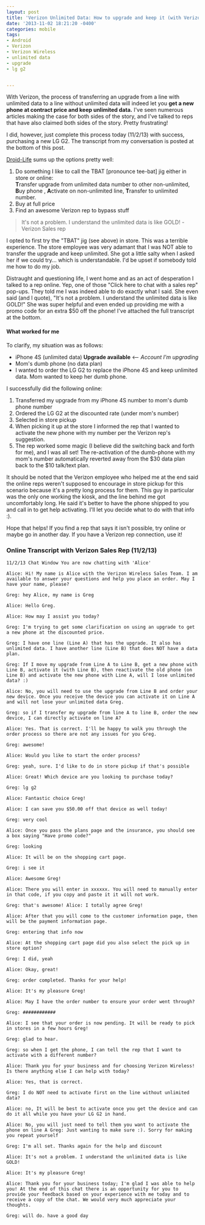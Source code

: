 ```yaml
---
layout: post
title: 'Verizon Unlimited Data: How to upgrade and keep it (with Verizon rep chat transcript)'
date: '2013-11-02 18:21:20 -0400'
categories: mobile
tags:
- Android
- Verizon
- Verizon Wireless
- unlimited data
- upgrade
- lg g2


---
```

<div class="floatLeft">
  <script type="text/javascript"><!--<br />
google_ad_client = "ca-pub-8434327951333786";<br />
/* GL-Large Rectangle - Mid-post */<br />
google_ad_slot = "3667306130";<br />
google_ad_width = 336;<br />
google_ad_height = 280;<br />
//--><br />
</script>
</div>
With Verizon, the process of transferring an upgrade from a line with unlimited data to a line without unlimited data will indeed let you <strong>get a new phone at contract price and keep unlimited data.</strong> I've seen numerous articles making the case for both sides of the story, and I've talked to reps that have also claimed both sides of the story. Pretty frustrating!

I did, however, just complete this process today (11/2/13) with success, purchasing a new LG G2. The transcript from my conversation is posted at the bottom of this post.

<!--more-->

<a href="http://www.droid-life.com/2013/09/17/keep-unlimited-data-verizon-upgrade/">Droid-Life</a> sums up the options pretty well:

<ol>
<li>Do something I like to call the TBAT [pronounce tee-bat] jig either in store or online:<br />
<strong>T</strong>ransfer upgrade from unlimited data number to other non-unlimited, <strong>B</strong>uy phone , <strong>A</strong>ctivate on non-unlimited line, <strong>T</strong>ransfer to unlimited number.</li>
<li>Buy at full price</li>
<li>Find an awesome Verizon rep to bypass stuff</li>
</ol>
<blockquote>It's not a problem. I understand the unlimited data is like GOLD! - Verizon Sales rep</blockquote>

I opted to first try the "TBAT" jig (see above) in store. This was a terrible experience. The store employee was very adamant that I was NOT able to transfer the upgrade and keep unlimited. She got a little salty when I asked her if we could try... which is understandable. I'd be upset if somebody told me how to do my job.

Distraught and questioning life, I went home and as an act of desperation I talked to a rep online. Yep, one of those "Click here to chat with a sales rep" pop-ups. They told me I was indeed able to do exactly what I said. She even said (and I quote), "It's not a problem. I understand the unlimited data is like GOLD!" She was super helpful and even ended up providing me with a promo code for an extra $50 off the phone! I've attached the full transcript at the bottom.

<h4>What worked for me</h4>
To clarify, my situation was as follows:

<ul>
<li>iPhone 4S (unlimited data) <strong>Upgrade available</strong> &lt;-- <em>Account I'm upgrading</em></li>
<li>Mom's dumb phone (no data plan)</li>
<li>I wanted to order the LG G2 to replace the iPhone 4S and keep unlimited data. Mom wanted to keep her dumb phone.</li>
</ul>
I successfully did the following online:

<ol>
<li>Transferred my upgrade from my iPhone 4S number to mom's dumb phone number</li>
<li>Ordered the LG G2 at the discounted rate (under mom's number)</li>
<li>Selected in store pickup</li>
<li>When picking it up at the store I informed the rep that I wanted to activate the new phone with my number per the Verizon rep's suggestion.</li>
<li>The rep worked some magic (I believe did the switching back and forth for me), and I was all set! The re-activation of the dumb-phone with my mom's number automatically reverted away from the $30 data plan back to the $10 talk/text plan.</li>
</ol>

It should be noted that the Verizon employee who helped me at the end said the online reps weren't supposed to encourage in store pickup for this scenario because it's a pretty long process for them. This guy in particular was the only one working the kiosk, and the line behind me got uncomfortably long. He said it's better to have the phone shipped to you and call in to get help activating. I'll let you decide what to do with that info :).

Hope that helps! If you find a rep that says it isn't possible, try online or maybe go in another day. If you have a Verizon rep connection, use it!


<h3>Online Transcript with Verizon Sales Rep (11/2/13)</h3>

    11/2/13 Chat Window You are now chatting with 'Alice'

    Alice: Hi! My name is Alice with the Verizon Wireless Sales Team. I am available to answer your questions and help you place an order. May I have your name, please?

    Greg: hey Alice, my name is Greg

    Alice: Hello Greg.

    Alice: How may I assist you today?

    Greg: I'm trying to get some clarification on using an upgrade to get a new phone at the discounted price.

    Greg: I have one line (Line A) that has the upgrade. It also has unlimited data. I have another line (Line B) that does NOT have a data plan.

    Greg: If I move my upgrade from Line A to Line B, get a new phone with Line B, activate it (with Line B), then reactivate the old phone (on Line B) and activate the new phone with Line A, will I lose unlimited data? :)

    Alice: No, you will need to use the upgrade from Line B and order your new device. Once you receive the device you can activate it on Line A and will not lose your unlimited data Greg.

    Greg: so if I transfer my upgrade from line A to line B, order the new device, I can directly activate on line A?

    Alice: Yes. That is correct. I'll be happy to walk you through the order process so there are not any issues for you Greg.

    Greg: awesome!

    Alice: Would you like to start the order process?

    Greg: yeah, sure. I'd like to do in store pickup if that's possible

    Alice: Great! Which device are you looking to purchase today?

    Greg: lg g2

    Alice: Fantastic choice Greg!

    Alice: I can save you $50.00 off that device as well today!

    Greg: very cool

    Alice: Once you pass the plans page and the insurance, you should see a box saying "Have promo code?"

    Greg: looking

    Alice: It will be on the shopping cart page.

    Greg: i see it

    Alice: Awesome Greg!

    Alice: There you will enter in xxxxxx. You will need to manually enter in that code, if you copy and paste it it will not work.

    Greg: that's awesome! Alice: I totally agree Greg!

    Alice: After that you will come to the customer information page, then will be the payment information page.

    Greg: entering that info now

    Alice: At the shopping cart page did you also select the pick up in store option?

    Greg: I did, yeah

    Alice: Okay, great!

    Greg: order completed. Thanks for your help!

    Alice: It's my pleasure Greg!

    Alice: May I have the order number to ensure your order went through?

    Greg: ############

    Alice: I see that your order is now pending. It will be ready to pick in stores in a few hours Greg!

    Greg: glad to hear.

    Greg: so when I get the phone, I can tell the rep that I want to activate with a different number?

    Alice: Thank you for your business and for choosing Verizon Wireless! Is there anything else I can help with today?

    Alice: Yes, that is correct.

    Greg: I do NOT need to activate first on the line without unlimited data?

    Alice: no, It will be best to activate once you get the device and can do it all while you have your LG G2 in hand.

    Alice: No, you will just need to tell them you want to activate the phone on line A Greg: Just wanting to make sure :). Sorry for making you repeat yourself

    Greg: I'm all set. Thanks again for the help and discount

    Alice: It's not a problem. I understand the unlimited data is like GOLD!

    Alice: It's my pleasure Greg!

    Alice: Thank you for your business today; I'm glad I was able to help you! At the end of this chat there is an opportunity for you to provide your feedback based on your experience with me today and to receive a copy of the chat. We would very much appreciate your thoughts.

    Greg: will do. have a good day


<!--
status: publish
published: true
author:
  display_name: Greg Loesch
  login: greg
  email: loesch.greg@gmail.com
  url: http://gregloesch.com
author_login: greg
author_email: loesch.greg@gmail.com
author_url: http://gregloesch.com
wordpress_id: 980
wordpress_url: http://gregloesch.com/?p=980
date_gmt: '2013-11-02 22:21:20 -0400'
comments:
- id: 15315
  author: dkannady@mindspring.com
  author_email: dkannady@mindspring.com
  author_url: http://dkannady@mindspring.com
  date: '2013-11-15 16:15:04 -0500'
  date_gmt: '2013-11-15 21:15:04 -0500'
  content: "Hi Greg,\r\nThis is an absolutely a great post, and very timely for me
    - I hope ;-). \r\n\r\nMy situation  is as follows -  I have Verizon family plan
    w/ 3 phones - with unlimited data\r\n1. My, old as the hill's, original Droid
    w/ unlimited data that is upgradeable - but like you, I want keep my unlimited
    data\r\n2. My wifes Apple 4s phone - no upgrade yet available for this\r\n3. My
    wife's mother dumb phone - like your moms - a $10 monthly add on to our family
    plan\r\n\r\nQuestions:\r\n1. Did doing any of this intrupt your mom's dumb phone
    service? ( I can't do that bc  she needs to have uninterupted service).\r\n\r\n2.
    When you said you got the LG G2 at \"contract price\", did you mean you got the
    G2 at the full month-to-month (list) price, or at the discounted price you normally
    would pay with a 2yr upgrade plan extension? \r\n\r\nThanks in advance for any
    help you can provide! I have my fingers crossed that I can hopefully emulate exactly
    what you did.\r\n\r\nRegards ,\r\nDavid"
- id: 15316
  author: Greg Loesch
  author_email: gloesch.web@gmail.com
  author_url: http://gregloesch.com
  date: '2013-11-17 23:15:58 -0500'
  date_gmt: '2013-11-18 04:15:58 -0500'
  content: "David, sounds like you were in the exact situation I was in. \r\n\r\nIn
    regard to #1, I can't tell you for sure that the service was uninterrupted on
    the dumb line (your wife's in your situation)... my mom was fine being without
    service for a short period of time (< 15 minutes to my knowledge). We actually
    didn't even have to do anything to re-activate the old phone. Tough to say what
    steps the rep took. \r\n\r\nIn regard to #2, I got the phone for the discounted
    2 year upgrade plan extension (paid around $100). Really awesome!\r\n\r\nHope
    things work out for you!"
- id: 15317
  author: Kenny
  author_email: thesalmonseahawk@gmail.com
  author_url: ''
  date: '2013-11-18 22:24:42 -0500'
  date_gmt: '2013-11-19 03:24:42 -0500'
  content: Crazy how varying reports are of doing this.  I want to do the exact same
    thing.  Verizon in store rep says I can do it, call center and chat rep says I
    can't.
- id: 15319
  author: SomdayRainbows
  author_email: ebassity@gmail.com
  author_url: ''
  date: '2013-11-20 09:30:31 -0500'
  date_gmt: '2013-11-20 14:30:31 -0500'
  content: Great post, I need to do this too. I have seen reports online talk about
    swapping SIM cards when you go through this process, which, since I'm also going
    from an old iphone to a non-iphone, would be near impossible. Did you have to
    do anything with regard to SIM cards or did the store tech say anything about
    them?
- id: 15321
  author: Dsx
  author_email: splicex@gmail.com
  author_url: ''
  date: '2013-11-21 15:02:45 -0500'
  date_gmt: '2013-11-21 20:02:45 -0500'
  content: When you put the contract on the dumbphone though, did you have to tack
    on a data plan, which I assume you'd be stuck with paying for 2 years?
- id: 15322
  author: Greg Loesch
  author_email: gloesch.web@gmail.com
  author_url: http://gregloesch.com
  date: '2013-11-29 14:04:45 -0500'
  date_gmt: '2013-11-29 19:04:45 -0500'
  content: Yeah, that was for sure the most irritating part of all of this. Had 3
    reps tell me yes. 1 rep told me know. The 1 that told me know was the one that
    stood in between me and a new phone. Stay vigilant!
- id: 15323
  author: Greg Loesch
  author_email: gloesch.web@gmail.com
  author_url: http://gregloesch.com
  date: '2013-11-29 14:05:53 -0500'
  date_gmt: '2013-11-29 19:05:53 -0500'
  content: Nope, as soon as we reactivated the dumb phone the $30 a month data plan
    was automatically removed if I remember correctly (the guy at the store kiosk
    did it for me).
- id: 15324
  author: Greg Loesch
  author_email: gloesch.web@gmail.com
  author_url: http://gregloesch.com
  date: '2013-11-29 14:07:10 -0500'
  date_gmt: '2013-11-29 19:07:10 -0500'
  content: I recall the kiosk guy saying something about programming SIMs... something
    about that making the process take longer. I unfortunately can't remember the
    details :(
- id: 15325
  author: David W
  author_email: dxw@duke.edu
  author_url: ''
  date: '2013-11-29 21:15:36 -0500'
  date_gmt: '2013-11-30 02:15:36 -0500'
  content: "Hey Greg, \r\n\r\nSo glad I came across your post!  I had transferred
    my upgrade to a tiered data line and then gone to pick up the phone in store,
    but the Verizon sales rep informed me that Verizon's system would catch up after
    a month and remove the unlimited data from the original line with the upgrade
    (i.e., in your case the line with the iPhone 4S).  Seeing at it's been almost
    a month since you did your upgrade, I was curious to see if anything similar had
    happened to you?\r\n\r\nBest,\r\nDavid"
- id: 15326
  author: Michelle
  author_email: roadrunner90@juno.com
  author_url: ''
  date: '2013-11-30 22:15:01 -0500'
  date_gmt: '2013-12-01 03:15:01 -0500'
  content: Hi, I'd like to know if verizon system caught on as David suggested.  I
    have 2 unlimited data lines both eligible for upgrades.  I have one basic phone
    line, and was told tonight that if I transfer my upgrade to that line, I would
    lose unlimited data.  I was told this by the manager at the Verizon store and
    also a rep at Best Buy.
- id: 15327
  author: CS
  author_email: chigitychaunc@yahoo.com
  author_url: ''
  date: '2013-12-02 00:02:48 -0500'
  date_gmt: '2013-12-02 05:02:48 -0500'
  content: "Hi All, I found Greg's blog post via a comment he left elsewhere. Anyway,
    my situation is slightly different, because I used the upgrade from an unlimited
    line onto a line that already has a smartphone w/ a normal data plan and it never
    prompted me to change that at all, or even gave me the ability to change it, say
    from 2GB to 4GB. Coincidentally it showed the date to upgrade changing from one
    of the the other as well. The line I just transferred the upgrade to, we done
    back in May/13 so it only extends it out 6 mos but it shows my unlimited now as
    being up in May 15. I just finished going thru the process, so I cannot speak
    to whether or not they catch up on the billing, but I thought I'd share the caveat
    that, it never prompted me to do anything with data package selection so it was
    done on a smartphone.\r\n\r\n-C"
- id: 15328
  author: Andrew
  author_email: abardwell@yahoo.com
  author_url: ''
  date: '2013-12-02 17:04:33 -0500'
  date_gmt: '2013-12-02 22:04:33 -0500'
  content: "WOW! Thank you!!\r\n\r\n<b>Andrew:</b> I have one line (Line A) that has
    the upgrade. It also has unlimited data. I have another line (Line B) that has
    2 GB data.\r\n\r\n<b>Lindsay B.:</b> How can I help you with an order while taking
    advantage of our accessories promotion?\r\n\r\n<b>Andrew:</b> If I move my upgrade
    from Line A to Line B, get a new phone with Line B, activate it (with Line B),
    then reactivate the old phone (on Line B) and activate the new phone with Line
    A, will I lose unlimited data?\r\n\r\n<b>Lindsay B.:</b> okay no problem, you
    can transfer the upgrade the line b to upgrade then keep the unlimited data when
    you get the phone by transferring it back to the other line.\r\n\r\n<b>Lindsay
    B.:</b> nope, you will still have it."
- id: 15330
  author: dkannady@mindspring.com
  author_email: dkannady@mindspring.com
  author_url: http://dkannady@mindspring.com
  date: '2013-12-05 17:28:11 -0500'
  date_gmt: '2013-12-05 22:28:11 -0500'
  content: "Hi Greg,\r\n An update - I was able to do the \"TBAT\" 2 step and get
    a new Note # and keep my Unlimited Data- at same monthly rate. Woot woot !   I
    too had some issues convincing the Chat folks to do this; so I copied pasted you
    dialogue in to my chat session, and that seemed to help quite a bit!\r\n\r\nThe
    only problemn I had was when Chat rep said they would charge me to setup a data
    plan for my \"dumb\" phone - but there was never really an actual cost/charge
    to me on this - bc I completed the full 2 step process before a bill was sent
    - and there was no interuption of phone service on my \"dumb\" phone either! \r\n\r\n
    I also had my phone shipped to me, vs going to a B&amp;M shop as you did, I just
    had to have a second chat sesison with another Verizon rep wehen I got my new
    phone. I ordered my phone (Note 3) thru Version - but I think maybe this process
    might be able to be done by ordering the new phone thru Amazon/etc to get an even
    lower price - but I'm not sure- someone can try that too.  But I'm very happy
    with what this process did - even so.\r\n\r\nMANY THANKS to you for sharing your
    experience on doing this!!!!!  As you know, there's a LOT of misinformation on
    the internet about doing this (most say you have to by a new phone at list price/etc),
    and it was wonderful finding this actual real world dialogue how-to!  \r\n\r\nThanks
    again! (and I passed this tip onto several co-workers as well - paying it forward
    ;-)"
- id: 15331
  author: A.J.
  author_email: mradamstark@gmail.com
  author_url: ''
  date: '2013-12-11 14:27:06 -0500'
  date_gmt: '2013-12-11 19:27:06 -0500'
  content: What happens if "Mom's Dumb Phone" is also eligible for an upgrade. so
    thus you have 2 lines that are both eligible, but mom isn't looking to upgrade?
    Does this method still work?
- id: 15332
  author: A.J.
  author_email: mradamstark@gmail.com
  author_url: ''
  date: '2013-12-11 14:50:22 -0500'
  date_gmt: '2013-12-11 19:50:22 -0500'
  content: "Also, does this re-set the upgrade timer on Line B? \r\n\r\n(for instance,
    if Line B was 3 months away from upgrade eligibility at the time of the \"upgrade
    transfer\", and then the upgrade is used from the transfer, does the original
    timer that was 3 months away reset?)"
- id: 15335
  author: Lorraine
  author_email: lorrhudson@gmail.com
  author_url: ''
  date: '2013-12-29 23:26:41 -0500'
  date_gmt: '2013-12-30 04:26:41 -0500'
  content: So, from what I can understand here if we have 2 lines with unlimited data
    than the only option would be to pay full retail on a new phone and hope for a
    'friendly' rep who will help you keep the old unlimited plan?
- id: 15336
  author: Gina Marie
  author_email: ginamarienj71@yahoo.com
  author_url: ''
  date: '2013-12-30 22:49:41 -0500'
  date_gmt: '2013-12-31 03:49:41 -0500'
  content: "I called Verizon last week to talk about helping out a friend. Believe
    it or not, I do NOT own a smart phone. I don't need one, as I have an Ipod touch
    and an Ipad that works great and when/if I need to be connected while not home
    I pick up wifi in most stores and no, I do not make credit card transactions with
    my Ipod touch. Anyway, on verizon wireless.com we are eligible for a free/discounted
    phone every 2 years- now with a $30.00 upgrade fee. I have a friend who is in
    bad financial shape, is a Verizon customer and has an old Iphone 4. I asked Verizon
    since I was eligilble for an Iphone 4S for 99 cents, plus the upgrade fee of $30.00-
    could I give that phone to my friend as a gift since I don't need a smartphone
    as the fee of $40.00-$50.00 a month JUST for data is INSANE to me,unless can write
    it off on my taxes, I am NOT paying that money. My friend is also eligible for
    a new phone, however she has the old Unlimited data,talk and text from over 2
    years ago and doesn't want to loose that amazing package and if she upgraded her
    phone ON her own she would loose that Unlimited everything plan. \r\nOk, the jist
    is this folks- IF you give a new Verizon phone to a friend in need like mine,
    then that does NOT change their current data plan. It's only when they upgrade
    on their own, does it then change their plan. Got it? So, if you're able to help
    someone out as I plan to do next week, then why not. Good karma folks. All she
    has to do is activate the new Iphone 4S I am going to give her and since it's
    a gift, her UNLIMITED everything plan that shes had for years and never want to
    give up, stays in effect. \r\n\r\nI encourage all of you to take advantage of
    the free/well almost free/ Verizon phone you are all eligible for online and just
    store them aside for a rainy day. That came in handy a year ago,when I accidentally
    ran over my phone with my car Luckily, I had a brand new phone stored away and
    I easily activated it from my house. \r\n\r\nI will never forget the Verizon associates
    reaction on the phone when I told her what I was planning on doing. Initially,
    she sounded frazzled when she first answered the line, but as I told her my intentions
    she started to tear up an said this is what its all about, giving back. We should
    all try to pay it forward more. \r\nPeace\r\n\r\nps: If you are a Veteran or Active
    Military they are now giving 15% discounts, fyi. Just call them or go to one of
    Their stores."
- id: 15337
  author: Caprica
  author_email: caprica2007@gmail.com
  author_url: ''
  date: '2013-12-31 16:19:52 -0500'
  date_gmt: '2013-12-31 21:19:52 -0500'
  content: This is very cool. I have a little different instructions from both a Verizon
    Rep via phone support and a friend who has done this with the assistance of a
    different Verizon rep via phone support. Anyway, our scenario is a little different.
    We both have 5 phones on one account. Not all of them are smart phones, and their
    contracts all expire at different times. Basically, you upgrade one of the other
    phones that is either a dumb phone or has a limited data plan. One rep says when
    you receive the new phone activate it as normal for one day, then switch back
    and put the new device on your unlimited line. My friend managed to keep the upgrade
    on his unlimited line by doing this. Even after the new device was acitve on his
    line. The other rep says, no, call the activation phone number from a landline
    and press 2 to activate later. Then put the new device on your unlimited line
    either by calling them or using the web. I haven't done this yet so I don't know
    what I'm in for. But my suspicion is that I'll lose the upgrade on my unlimited
    line by doing this. Either way, you are accepting the new terms and conditions
    of extending the contract,  and at that point, you own the new device. So you're
    supposed to be able to do whatever you want to with it. I think you could even
    auction it off at twice the price if you wanted to. Or give it away as Gina Marie
    suggested. Hope this helps someone else too !  Good luck !
- id: 15338
  author: CESDad
  author_email: arnolday@gmail.com
  author_url: ''
  date: '2013-12-31 20:36:19 -0500'
  date_gmt: '2014-01-01 01:36:19 -0500'
  content: Just pulled this off at Best Buy!  The only difference was we had a iPhone
    5 that we used the upgrade to purchase the phone instead of a dumb phone. Thanks
    for the tip!
- id: 15342
  author: Aaron
  author_email: barthwi@gmail.com
  author_url: ''
  date: '2014-01-18 21:01:14 -0500'
  date_gmt: '2014-01-19 02:01:14 -0500'
  content: Great information everyone and a big thanks to Greg for taking the time
    to help the rest of us out.  My situation is similar, but different.  I have 4
    lines, 2 on unlimited data and 2 on 4 GB data monthly.  All four are eligible
    for upgrades.  My plan is to add another line with a dumb phone (for another kid
    in the Fam), then transfer an upgrade to it like others have done.  Thing is I
    need to transfer 4 upgrades.  My thought is, I'll have to sign a new 2 year contract
    on the dumb phone line each time and I believe it would just extend it for 2 years
    from that day.  In other words, if I transferred one upgrade yesterday, I would
    have a two year contract from yesterday.  Then if I transferred another upgrade
    to the dumb phone today, I would have to sign another 2 year contract - I assume
    that contract would be up 2 years from today, not add another 2 years on top,
    but I'm not sure until I do it.  If they tack it on top, I would essentially have
    2 years to add the dumb phone line, then another 2 years for each upgrade transfer
    = 8 year contract.  I don't think it works that way, I think one contract would
    replace the other.  If anyone has any experience with this, I'd appreciate some
    advice.  I plan on upgrading to the Note 3 for all four, which is some serious
    coin, I plan on doing it towards the end of Feb 14.  I'll let you know how it
    went.
- id: 15343
  author: Joe
  author_email: josephhcho@gmail.com
  author_url: ''
  date: '2014-02-13 13:04:17 -0500'
  date_gmt: '2014-02-13 18:04:17 -0500'
  content: "Ok, I just called verizon customer service and chatted online with a person.
    They both told me you can't transfer and activate on your own line. This is the
    reason, once you transfer and order the new phone, they automatically renew the
    contract for the original upgrade. So I have 3 lines, mine is unlimited, the other
    2 is pay as you go $30 per month for 2 gb. I told them I wanted to transfer my
    upgrade to one of the other lines, upgrade the phone and activate on my line.
    They said once you upgrade on the other line, my contract automatically gets extended,
    and therefore I would have to pick a new data plan.\r\n\r\nDid anyone else get
    this? Please help. I had my s3 for over 2 yrs, and need to badly upgrade to the
    note 3."
- id: 15344
  author: Bob
  author_email: bobstew1@yahoo.com
  author_url: ''
  date: '2014-02-17 12:53:01 -0500'
  date_gmt: '2014-02-17 17:53:01 -0500'
  content: "Joe- I just called Verizon today. I was told that I can upgrade a non-smart
    phone- that had an eligible upgrade to the HTC One. Then I can switch the HTC
    One to my other line- that currently has a RAZR with unlimited data. And go back
    to the non-smart phone package for the upgraded line. I do think that the non-smart
    phone line contract will be renewed to a 2-year contract. But the line with the
    RAZR would not be- as it wold be like I am buying an unlocked phone and putting
    it on my account. I ordered the phone today thru Amazon- who I also spoke to and
    they said pretty much the same thing. I don't see why you could not upgrade one
    of your 2GB phones to the Note3, then move the Note3 to the unlimited line, and
    put the original 2GB phone back on the plan. Your 2GB data plan would probably
    get renewed for 2 years. \r\n\r\nBob"
- id: 15384
  author: Heather
  author_email: shortynlove@gmail.com
  author_url: ''
  date: '2014-02-25 11:02:48 -0500'
  date_gmt: '2014-02-25 16:02:48 -0500'
  content: Okay this sounds like a good plan but what happens when you need to upgrade
    Line B and you have no upgrade on Line A to transfer to Line B. you could wait
    the 2 years but then Line B wouldnt be able to upgrade again for 4 years. right?
- id: 15390
  author: Jason
  author_email: njjayt82@gmail.com
  author_url: ''
  date: '2014-02-25 22:43:51 -0500'
  date_gmt: '2014-02-26 03:43:51 -0500'
  content: "Okay I have a few questions, 1. I've got 2 lines (both smart) one tiered
    and one unlimited, am I correct in thinking this option won't work with my situation?
    \r\nMy mom has a plan with my sister (totally different account) could she upgrade
    a phone (their both on tiered plans), use it for a few hours/days, and transfer
    it to me without loosing my unlimited data?\r\nI've also been looking at eBay
    for phones but if i can, I'd rather pay 299. for the phone vs eBay and ESP don't
    feature having to pay full price for a phone."
- id: 15613
  author: IGGI
  author_email: gerrykhaimov@hotmail.com
  author_url: ''
  date: '2014-03-18 14:51:12 -0400'
  date_gmt: '2014-03-18 18:51:12 -0400'
  content: "Hi, Could you please advise me of the best option to keep unlimited data
    plan in my situation. Thanks.\r\n\r\nI have 2 iPhones 4s and 2 LG phones for my
    parents (non-smart phones) on my account. My contract for all 4 phones will expire
    in April of 2014. I do have unlimited data on 2 iPhones. I have checked my Verizon
    account on the web and it does telling you to give up your unlimited and get a
    2G, or else.  Thank you"
- id: 15901
  author: Rach
  author_email: rdsonntag@gmail.com
  author_url: ''
  date: '2014-04-08 19:19:30 -0400'
  date_gmt: '2014-04-08 23:19:30 -0400'
  content: "The TBAT plan worked for me, but only online - I tried two different stores
    and both told me they couldn't do it, that even if I transferred the upgrade,
    I would actually be extending the contract on my unlimited data line and therefore
    have to get a new plan.  I chatted with two different people online, one told
    me the same as the store and the other said it could be done.  I figured I had
    nothing to lose so I tried it online  and it worked.  The only difference is that
    my husband actually kept the new phone (iphone 5c) and I transferred his old phone
    (iphone 4s) to my unlimited data line b/c my phone was broken.  I think it would
    have worked just as easily if I wanted the 5c for my line, I would have activated
    it online the same way then called to transfer it to my line and re-activated
    the 4s on his line.   He has his upgrade in a year, so I'll upgrade mine then
    - I'll try the same thing (except I won't have to transfer the upgrade) but if
    it doesn't work, at least I would have extended my data plan for an extra year
    .\r\n\r\nSo anyway, if you try in retail store (twice!) and get rejected, try
    online.  When I transferred the upgrade it said \"your current data plan will
    work with your new phone\" (or something like that) - he already has the 2 gb
    data plan.  When I experimented and tried to upgrade my phone instead of transferring
    the upgrade, it wanted me to select a new data plan."
- id: 18718
  author: Erwin
  author_email: tiffaniranken@zoho.com
  author_url: http://Fletcher.weebly.com
  date: '2014-07-25 01:10:32 -0400'
  date_gmt: '2014-07-25 05:10:32 -0400'
  content: "I see a lot of interesting content on your website. You have to spend
    a lot of \r\ntime writing, i know how to save you a lot of time, there is a tool
    that creates readable, SEO friendly \r\nposts in couple of seconds, just type
    in google  - \r\nk2 unlimited content"
- id: 18908
  author: Verizon FIOS promo code
  author_email: anya_steinmetz@gmail.com
  author_url: http://pixelito.org/fios-vs-the-dish/
  date: '2014-08-05 21:54:45 -0400'
  date_gmt: '2014-08-06 01:54:45 -0400'
  content: "If you want to tragel lightly, this phone has a llid that doubles as a
    storage pocket so you can store your credit card or debit card right inside the
    case.\r\nSay, you find a bundled package at once that is made of internet, tv
    and also telephone service with a discounted price each month and without \r\nagreement.
    Unless proper medication under the guidance of a doctor is taken without any breaks
    or deviation, the disease could manifest itself severely and lead to complications."
- id: 18961
  author: rencontres
  author_email: marcelino_tedesco@gawab.com
  author_url: http://dallasseofirm.co/?p=87&amp;option=com_wordpress&amp;Itemid=101
  date: '2014-08-08 22:06:09 -0400'
  date_gmt: '2014-08-09 02:06:09 -0400'
  content: "Thank yoou ffor the goodd writeup. It iin fact wass a amysement account
    it.\r\nLoook advanced to far addsed agreeable from you!\r\nBy the way, hhow can
    wee communicate?\r\n\r\n<a href=\"http://dallasseofirm.co/?p=87&amp;option=com_wordpress&amp;Itemid=101\"
    rel=\"nofollow\">rencontres</a>"
- id: 18989
  author: Alfie
  author_email: alfietauchert@gmail.com
  author_url: http://redir.cc/compoundingpharmacy81317
  date: '2014-08-11 19:45:02 -0400'
  date_gmt: '2014-08-11 23:45:02 -0400'
  content: "Metered dose nasal sprays containing corticosteroids or decongestants
    are also applied topically.\r\nThese sorts of pharmacies can be found independently,\r\nwithin
    grocery merchants and drug retailer chains. Extracting fragrance may take weeks
    or months and must be done very carefully."
-->
